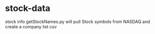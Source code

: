 # stock-data
stock info
getStockNames.py will pull Stock symbols from NASDAQ and create a company list csv

